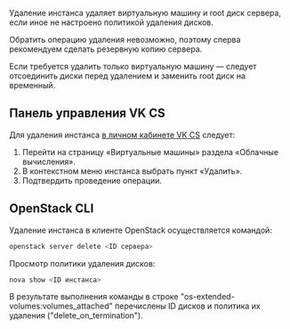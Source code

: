 Удаление инстанса удаляет виртуальную машину и root диск сервера, если иное не настроено политикой удаления дисков.

<warn>

Обратить операцию удаления невозможно, поэтому сперва рекомендуем сделать резервную копию сервера.

</warn>

Если требуется удалить только виртуальную машину — следует отсоединить диски перед удалением и заменить root диск на временный.

## Панель управления VK CS

Для удаления инстанса [в личном кабинете VK CS](https://mcs.mail.ru/app/services/infra/servers/) следует:

1.  Перейти на страницу «Виртуальные машины» раздела «Облачные вычисления».
2.  В контекстном меню инстанса выбрать пункт «Удалить».
3.  Подтвердить проведение операции.

## OpenStack CLI

Удаление инстанса в клиенте OpenStack осуществляется командой:
```bash
openstack server delete <ID сервера>
```

Просмотр политики удаления дисков:
```bash
nova show <ID инстанса>
```

В результате выполнения команды в строке "os-extended-volumes:volumes_attached" перечислены ID дисков и политика их удаления ("delete_on_termination").
